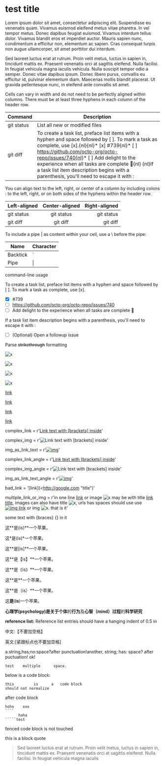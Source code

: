 # test title

Lorem ipsum dolor sit amet, consectetur adipiscing elit. Suspendisse eu venenatis quam. Vivamus euismod eleifend metus vitae pharetra. In vel tempor metus. Donec dapibus feugiat euismod. Vivamus interdum tellus dolor. Vivamus blandit eros et imperdiet auctor. Mauris sapien nunc, condimentum a efficitur non, elementum ac sapien. Cras consequat turpis non augue ullamcorper, sit amet porttitor dui interdum.

Sed laoreet luctus erat at rutrum. Proin velit metus, luctus in sapien in, tincidunt mattis ex. Praesent venenatis orci at sagittis eleifend. Nulla facilisi. In feugiat vehicula magna iaculis vehicula. Nulla suscipit tempor odio a semper. Donec vitae dapibus ipsum. Donec libero purus, convallis eu efficitur id, pulvinar elementum diam. Maecenas mollis blandit placerat. Ut gravida pellentesque nunc, in eleifend ante convallis sit amet.

Cells can vary in width and do not need to be perfectly aligned within columns. There must be at least three hyphens in each column of the header row.

| Command | Description |
| --- | --- |
| git status | List all new or modified files |
| git diff | To create a task list, preface list items with a hyphen and space followed by [ ]. To mark a task as complete, use [x].{nl}{nl}* [x] #739{nl}* [ ] https://github.com/octo-org/octo-repo/issues/740{nl}* [ ] Add delight to the experience when all tasks are complete :tada:{nl}    {nl}If a task list item description begins with a parenthesis, you'll need to escape it with \: |
    
You can align text to the left, right, or center of a column by including colons : to the left, right, or on both sides of the hyphens within the header row.

| Left-aligned | Center-aligned | Right-aligned |
| :---         |     :---:      |          ---: |
| git status   | git status     | git status    |
| git diff     | git diff       | git diff      |
    
To include a pipe | as content within your cell, use a \ before the pipe:

| Name     | Character |
| ---      | ---       |
| Backtick | `         |
| Pipe     | \|        |

command-line usage

To create a task list, preface list items with a hyphen and space followed by [ ]. To mark a task as complete, use [x].

* [x] #739
* [ ] https://github.com/octo-org/octo-repo/issues/740
* [ ] Add delight to the experience when all tasks are complete :tada:
    
If a task list item description begins with a parenthesis, you'll need to escape it with \:

* [ ] \(Optional) Open a followup issue

Parse ~~strikethrough~~ formatting

![x](<./test    image.jpeg>)

![x](<./test    image.jpeg> "image title")

![x](./test_image.jpg)

![x](./test_image.jpg "image title")

[link](http://google.com)

[link](<http://google.com/test page>)

[link](http://google.com "google")

[link](<http://google.com/test page> "google test page")

complex_link = r'[Link text with [brackets] inside](http://www.example.com "My \"title\"")'

complex_img = r'![Link text with [brackets] inside](http://www.example.com/haha.png "My \"title\"")'

img_as_link_text = r'[![img](xxx/yyy.png)](http://google.com "My \"title\"")'

complex_link_angle = r'[Link text with [brackets] inside](<http://www.example.com> "My \"title\"")'

complex_img_angle = r'![Link text with [brackets] inside](<http://www.example.com/haha.png> "My \"title\"")'

img_as_link_text_angle = r'[![img](xxx/yyy.png)](<http://google.com> "My \"title\"")'

bad_link = '[link](<http://google.com  "title")'

multiple_link_or_img = r'in one line [link](http://google.com) or image ![x](./haha.png) may be with title [link title](http://google.com "google"), images can also have title ![x](./hoho.png "hoho"), urls has spaces should use use [![img link](haha.png)](<http://google.com> "google") or img ![x](<./hehe.png> "hehe"). that is it'

some text with {braces} {} in it

这**是(is)**一个苹果。

这*是(is)*一个苹果。

这**是[is]**一个苹果。

这**是【is】**一个苹果。

这**是《is》**一个苹果。

这**是<is>**一个苹果。

这**是（is）**一个苹果。

这**是**(**is**)一个苹果。

**心理学(psychology)**是关于**个体**的**行为**及**心智（mind）过程**的**科学研究**

**reference list:** Reference list entries should have a hanging indent of 0.5 in
 
中文:【不要加空格】
 
英文:[紧跟标点也不要加空格]

a.string,has;no:space?after   punctuation!another, string; has: space? after      puctuation! ok!

    test    multiple      space.

below is a code block:

    this         is      a   code block
	should not normalize

after code block

`````
hoho    xxx
````
      haha
`````test
`````

fenced code block is not touched

this is a block quote

> Sed laoreet luctus erat at rutrum. Proin velit metus, luctus in sapien in, tincidunt mattis ex. 
> Praesent venenatis orci at sagittis eleifend. Nulla facilisi. In feugiat vehicula magna iaculis
